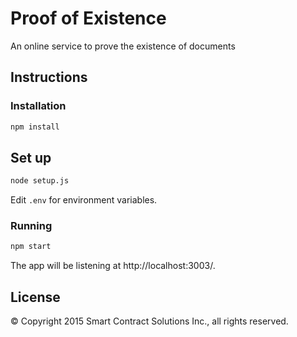 # Proof of Existence

An online service to prove the existence of documents

## Instructions

### Installation

```sh
npm install
```

## Set up

```sh
node setup.js
```

Edit `.env` for environment variables.

### Running

```sh
npm start
```

The app will be listening at http://localhost:3003/.

## License

© Copyright 2015 Smart Contract Solutions Inc., all rights reserved.
